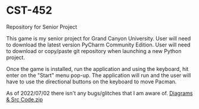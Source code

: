 # CST-452
Repository for Senior Project 




This game is my senior project for Grand Canyon University. 
User will need to download the latest version PyCharm Community Edition.
User will need to download or copy/paste git repository when launching a new Python project. 

Once the game is installed, run the application and using the keyboard, hit enter on the "Start" menu pop-up. 
The application will run and the user will have to use the directional buttons on the keyboard to move Pacman. 

As of 2022/07/02 there isn't any bugs/glitches that I am aware of. 
[Diagrams & Src Code.zip](https://github.com/ncramey85/CST-452/files/9035506/Diagrams.Src.Code.zip)
